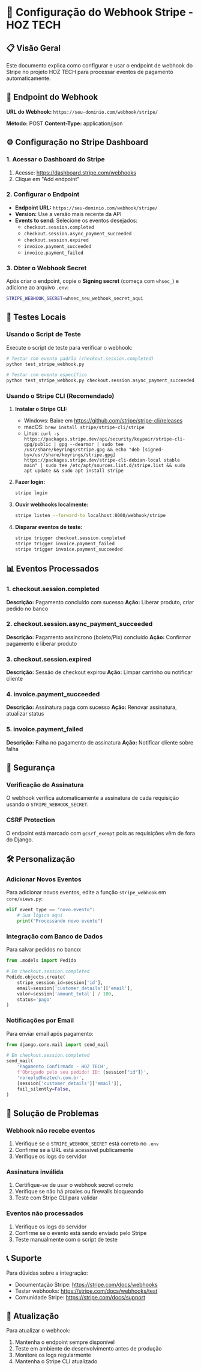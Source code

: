 # 🚀 Configuração do Webhook Stripe - HOZ TECH

## 📋 Visão Geral

Este documento explica como configurar e usar o endpoint de webhook do Stripe no projeto HOZ TECH para processar eventos de pagamento automaticamente.

## 🔗 Endpoint do Webhook

**URL do Webhook:** `https://seu-dominio.com/webhook/stripe/`

**Método:** POST
**Content-Type:** application/json

## ⚙️ Configuração no Stripe Dashboard

### 1. Acessar o Dashboard do Stripe
1. Acesse: https://dashboard.stripe.com/webhooks
2. Clique em "Add endpoint"

### 2. Configurar o Endpoint
- **Endpoint URL:** `https://seu-dominio.com/webhook/stripe/`
- **Version:** Use a versão mais recente da API
- **Events to send:** Selecione os eventos desejados:
  - `checkout.session.completed`
  - `checkout.session.async_payment_succeeded`
  - `checkout.session.expired`
  - `invoice.payment_succeeded`
  - `invoice.payment_failed`

### 3. Obter o Webhook Secret
Após criar o endpoint, copie o **Signing secret** (começa com `whsec_`) e adicione ao arquivo `.env`:

```bash
STRIPE_WEBHOOK_SECRET=whsec_seu_webhook_secret_aqui
```

## 🧪 Testes Locais

### Usando o Script de Teste
Execute o script de teste para verificar o webhook:

```bash
# Testar com evento padrão (checkout.session.completed)
python test_stripe_webhook.py

# Testar com evento específico
python test_stripe_webhook.py checkout.session.async_payment_succeeded
```

### Usando o Stripe CLI (Recomendado)

1. **Instalar o Stripe CLI:**
   - Windows: Baixe em https://github.com/stripe/stripe-cli/releases
   - macOS: `brew install stripe/stripe-cli/stripe`
   - Linux: `curl -s https://packages.stripe.dev/api/security/keypair/stripe-cli-gpg/public | gpg --dearmor | sudo tee /usr/share/keyrings/stripe.gpg && echo "deb [signed-by=/usr/share/keyrings/stripe.gpg] https://packages.stripe.dev/stripe-cli-debian-local stable main" | sudo tee /etc/apt/sources.list.d/stripe.list && sudo apt update && sudo apt install stripe`

2. **Fazer login:**
   ```bash
   stripe login
   ```

3. **Ouvir webhooks localmente:**
   ```bash
   stripe listen --forward-to localhost:8000/webhook/stripe
   ```

4. **Disparar eventos de teste:**
   ```bash
   stripe trigger checkout.session.completed
   stripe trigger invoice.payment_failed
   stripe trigger invoice.payment_succeeded
   ```

## 📊 Eventos Processados

### 1. checkout.session.completed
**Descrição:** Pagamento concluído com sucesso
**Ação:** Liberar produto, criar pedido no banco

### 2. checkout.session.async_payment_succeeded
**Descrição:** Pagamento assíncrono (boleto/Pix) concluído
**Ação:** Confirmar pagamento e liberar produto

### 3. checkout.session.expired
**Descrição:** Sessão de checkout expirou
**Ação:** Limpar carrinho ou notificar cliente

### 4. invoice.payment_succeeded
**Descrição:** Assinatura paga com sucesso
**Ação:** Renovar assinatura, atualizar status

### 5. invoice.payment_failed
**Descrição:** Falha no pagamento de assinatura
**Ação:** Notificar cliente sobre falha

## 🔐 Segurança

### Verificação de Assinatura
O webhook verifica automaticamente a assinatura de cada requisição usando o `STRIPE_WEBHOOK_SECRET`.

### CSRF Protection
O endpoint está marcado com `@csrf_exempt` pois as requisições vêm de fora do Django.

## 🛠️ Personalização

### Adicionar Novos Eventos
Para adicionar novos eventos, edite a função `stripe_webhook` em `core/views.py`:

```python
elif event_type == "novo.evento":
    # Sua lógica aqui
    print("Processando novo evento")
```

### Integração com Banco de Dados
Para salvar pedidos no banco:

```python
from .models import Pedido

# Em checkout.session.completed
Pedido.objects.create(
    stripe_session_id=session['id'],
    email=session['customer_details']['email'],
    valor=session['amount_total'] / 100,
    status='pago'
)
```

### Notificações por Email
Para enviar email após pagamento:

```python
from django.core.mail import send_mail

# Em checkout.session.completed
send_mail(
    'Pagamento Confirmado - HOZ TECH',
    f'Obrigado pelo seu pedido! ID: {session["id"]}',
    'noreply@hoztech.com.br',
    [session['customer_details']['email']],
    fail_silently=False,
)
```

## 🐛 Solução de Problemas

### Webhook não recebe eventos
1. Verifique se o `STRIPE_WEBHOOK_SECRET` está correto no `.env`
2. Confirme se a URL está acessível publicamente
3. Verifique os logs do servidor

### Assinatura inválida
1. Certifique-se de usar o webhook secret correto
2. Verifique se não há proxies ou firewalls bloqueando
3. Teste com Stripe CLI para validar

### Eventos não processados
1. Verifique os logs do servidor
2. Confirme se o evento está sendo enviado pelo Stripe
3. Teste manualmente com o script de teste

## 📞 Suporte

Para dúvidas sobre a integração:
- Documentação Stripe: https://stripe.com/docs/webhooks
- Testar webhooks: https://stripe.com/docs/webhooks/test
- Comunidade Stripe: https://stripe.com/docs/support

## 🔄 Atualização

Para atualizar o webhook:
1. Mantenha o endpoint sempre disponível
2. Teste em ambiente de desenvolvimento antes de produção
3. Monitore os logs regularmente
4. Mantenha o Stripe CLI atualizado